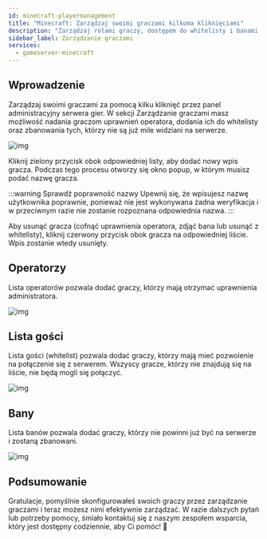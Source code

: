 ```yaml
---
id: minecraft-playermanagement
title: "Minecraft: Zarządzaj swoimi graczami kilkoma kliknięciami"
description: "Zarządzaj rolami graczy, dostępem do whitelisty i banami, aby skutecznie kontrolować swój serwer gier → Dowiedz się więcej już teraz"
sidebar_label: Zarządzanie graczami
services:
  - gameserver-minecraft
---
```


## Wprowadzenie

Zarządzaj swoimi graczami za pomocą kilku kliknięć przez panel administracyjny serwera gier. W sekcji Zarządzanie graczami masz możliwość nadania graczom uprawnień operatora, dodania ich do whitelisty oraz zbanowania tych, którzy nie są już mile widziani na serwerze.

![img](https://screensaver01.zap-hosting.com/index.php/s/ijDqwZdpmkFMGdn/preview)

Kliknij zielony przycisk obok odpowiedniej listy, aby dodać nowy wpis gracza. Podczas tego procesu otworzy się okno popup, w którym musisz podać nazwę gracza.

:::warning Sprawdź poprawność nazwy
Upewnij się, że wpisujesz nazwę użytkownika poprawnie, ponieważ nie jest wykonywana żadna weryfikacja i w przeciwnym razie nie zostanie rozpoznana odpowiednia nazwa.
:::

Aby usunąć gracza (cofnąć uprawnienia operatora, zdjąć bana lub usunąć z whitelisty), kliknij czerwony przycisk obok gracza na odpowiedniej liście. Wpis zostanie wtedy usunięty.

## Operatorzy
Lista operatorów pozwala dodać graczy, którzy mają otrzymać uprawnienia administratora.

![img](https://screensaver01.zap-hosting.com/index.php/s/Kjpe8t3DFEdgPSz/preview)

## Lista gości
Lista gości (whitelist) pozwala dodać graczy, którzy mają mieć pozwolenie na połączenie się z serwerem. Wszyscy gracze, którzy nie znajdują się na liście, nie będą mogli się połączyć.

![img](https://screensaver01.zap-hosting.com/index.php/s/iY8dSnoXpFYfpfz/preview)

## Bany
Lista banów pozwala dodać graczy, którzy nie powinni już być na serwerze i zostaną zbanowani.

![img](https://screensaver01.zap-hosting.com/index.php/s/aspGsM28fimDR3a/preview)

## Podsumowanie
Gratulacje, pomyślnie skonfigurowałeś swoich graczy przez zarządzanie graczami i teraz możesz nimi efektywnie zarządzać. W razie dalszych pytań lub potrzeby pomocy, śmiało kontaktuj się z naszym zespołem wsparcia, który jest dostępny codziennie, aby Ci pomóc! 🙂